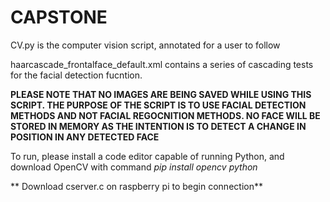 # CAPSTONE
CV.py is the computer vision script, annotated for a user to follow 

haarcascade_frontalface_default.xml contains a series of cascading tests for the facial detection fucntion. 

**PLEASE NOTE THAT NO IMAGES ARE BEING SAVED WHILE USING THIS SCRIPT. THE PURPOSE OF THE SCRIPT IS TO USE FACIAL DETECTION METHODS AND NOT FACIAL REGOCNITION METHODS. NO FACE WILL BE STORED IN MEMORY AS THE INTENTION IS TO DETECT A CHANGE IN POSITION IN ANY DETECTED FACE**

To run, please install a code editor capable of running Python, and download OpenCV with command _pip install opencv python_


** Download cserver.c on raspberry pi to begin connection**
